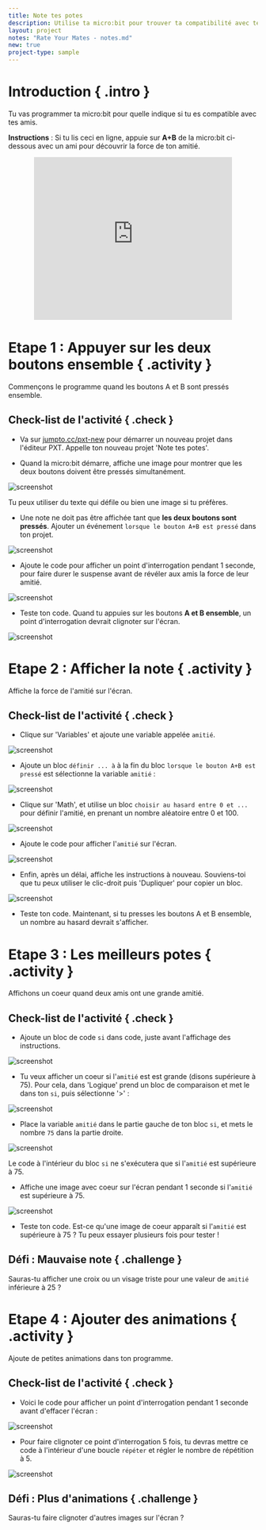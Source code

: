 ```yaml
---
title: Note tes potes
description: Utilise ta micro:bit pour trouver ta compatibilité avec tes amis&nbsp;!
layout: project
notes: "Rate Your Mates - notes.md"
new: true
project-type: sample
---
```


# Introduction { .intro }

Tu vas programmer ta micro:bit pour quelle indique si tu es compatible avec tes amis.

__Instructions__&nbsp;: Si tu lis ceci en ligne, appuie sur __A+B__ de la micro:bit ci-dessous avec un ami pour découvrir la force de ton amitié.

<div class="trinket" style="width:400px;margin: 0 auto;">
<div style="position:relative;height:0;padding-bottom:81.97%;overflow:hidden;"><iframe style="position:absolute;top:0;left:0;width:100%;height:100%;" src="https://pxt.microbit.org/---run?id=57756-45098-79806-84952" allowfullscreen="allowfullscreen" sandbox="allow-popups allow-scripts allow-same-origin" frameborder="0"></iframe></div>
</div>

# Etape 1&nbsp;: Appuyer sur les deux boutons ensemble { .activity }

Commençons le programme quand les boutons A et B sont pressés ensemble.

## Check-list de l'activité { .check }

+ Va sur <a href="http://jumpto.cc/pxt-new" target="blank">jumpto.cc/pxt-new</a> pour démarrer un nouveau projet dans l'éditeur PXT.
  Appelle ton nouveau projet 'Note tes potes'.

+ Quand la micro:bit démarre, affiche une image pour montrer que les deux boutons doivent être pressés simultanément.

![screenshot](images/rate-start-img.png)

Tu peux utiliser du texte qui défile ou bien une image si tu préfères.

+ Une note ne doit pas être affichée tant que __les deux boutons sont pressés__.
  Ajouter un événement `lorsque le bouton A+B est pressé` dans ton projet.

![screenshot](images/rate-ab.png)

+ Ajoute le code pour afficher un point d'interrogation pendant 1 seconde, pour faire durer le suspense avant de révéler aux amis la force de leur amitié.

![screenshot](images/rate-question.png)

+ Teste ton code.
  Quand tu appuies sur les boutons __A et B ensemble__, un point d'interrogation devrait clignoter sur l'écran.

![screenshot](images/rate-question-test.png)

# Etape 2&nbsp;: Afficher la note { .activity }

Affiche la force de l'amitié sur l'écran.

## Check-list de l'activité { .check }

+ Clique sur 'Variables' et ajoute une variable appelée `amitié`.

![screenshot](images/rate-rating.png)

+ Ajoute un bloc `définir ... à` à la fin du bloc `lorsque le bouton A+B est pressé` est sélectionne la variable `amitié`&nbsp;:

![screenshot](images/rate-rating-set.png)

+ Clique sur 'Math', et utilise un bloc `choisir au hasard entre 0 et ...` pour définir l'amitié, en prenant un nombre aléatoire entre 0 et 100.

![screenshot](images/rate-rating-random.png)

+ Ajoute le code pour afficher l'`amitié` sur l'écran.

![screenshot](images/rate-rating-show.png)

+ Enfin, après un délai, affiche les instructions à nouveau.
  Souviens-toi que tu peux utiliser le clic-droit puis 'Dupliquer' pour copier un bloc.

![screenshot](images/rate-instruct.png)

+ Teste ton code. Maintenant, si tu presses les boutons A et B ensemble, un nombre au hasard devrait s'afficher.

# Etape 3&nbsp;: Les meilleurs potes { .activity }

Affichons un coeur quand deux amis ont une grande amitié.

## Check-list de l'activité { .check }

+ Ajoute un bloc de code `si` dans code, juste avant l'affichage des instructions.

![screenshot](images/rate-if.png)

+ Tu veux afficher un coeur si l'`amitié` est est grande (disons supérieure à 75).
  Pour cela, dans 'Logique' prend un bloc de comparaison et met le dans ton `si`, puis sélectionne '>'&nbsp;:

![screenshot](images/rate-compare.png)

+ Place la variable `amitié` dans le partie gauche de ton bloc `si`, et mets le nombre `75` dans la partie droite.

![screenshot](images/rate-75.png)

Le code à l'intérieur du bloc `si` ne s'exécutera que si l'`amitié` est supérieure à 75.

+ Affiche une image avec coeur sur l'écran pendant 1 seconde si l'`amitié` est supérieure à 75.

![screenshot](images/rate-heart.png)

+ Teste ton code.
  Est-ce qu'une image de coeur apparaît si l'`amitié` est supérieure à 75&nbsp;?
  Tu peux essayer plusieurs fois pour tester&nbsp;!

## Défi&nbsp;: Mauvaise note { .challenge }

Sauras-tu afficher une croix ou un visage triste pour une valeur de `amitié` inférieure à 25&nbsp;?

# Etape 4&nbsp;: Ajouter des animations { .activity }

Ajoute de petites animations dans ton programme.

## Check-list de l'activité { .check }

+ Voici le code pour afficher un point d'interrogation pendant 1 seconde avant d'effacer l'écran&nbsp;:

![screenshot](images/rate-question-code.png)

+ Pour faire clignoter ce point d'interrogation 5 fois, tu devras mettre ce code à l'intérieur d'une boucle `répéter` et régler le nombre de répétition à 5.

![screenshot](images/rate-question-repeat.png)


## Défi&nbsp;: Plus d'animations { .challenge }

Sauras-tu faire clignoter d'autres images sur l'écran&nbsp;?
